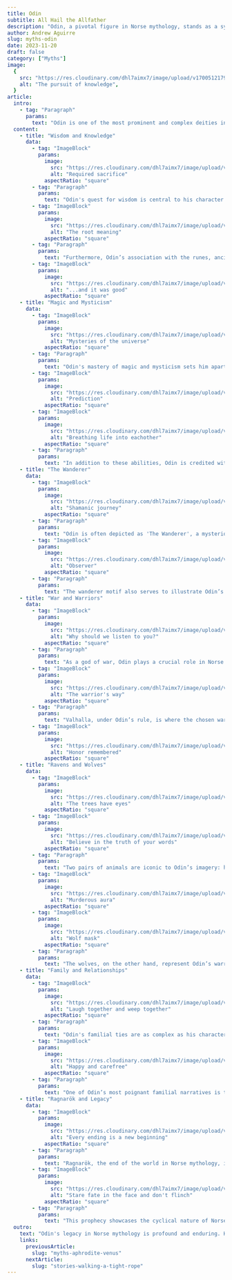 ```yaml
---
title: Odin
subtitle: All Hail the Allfather
description: "Odin, a pivotal figure in Norse mythology, stands as a symbol of wisdom, war, magic, and the complexities of power and knowledge. As the chief of the Aesir gods, his influence spans across various aspects of the ancient Norse world, from the spiritual to the everyday lives of the people. His character, wrapped in mystique and depth, offers a rich tapestry of stories and symbolism, resonating through centuries as more than just a mythological figure but as an emblem of the relentless pursuit of knowledge and understanding."
author: Andrew Aguirre
slug: myths-odin
date: 2023-11-20
draft: false
category: ["Myths"]
image:
  {
    src: "https://res.cloudinary.com/dhl7aimx7/image/upload/v1700512179/001_gokbca.webp",
    alt: "The pursuit of knowledge",
  }
article:
  intro:
    - tag: "Paragraph"
      params:
        text: "Odin is one of the most prominent and complex deities in Norse mythology, known as the Allfather and the chief of the Aesir gods. He is a god of many things: wisdom, war, death, magic, poetry, prophecy, and victory. His character is multifaceted and enigmatic, often associated with seeking knowledge, power, and understanding, sometimes at great personal cost."
  content:
    - title: "Wisdom and Knowledge"
      data:
        - tag: "ImageBlock"
          params:
            image:
              src: "https://res.cloudinary.com/dhl7aimx7/image/upload/v1700512178/002_kmt9sw.webp"
              alt: "Required sacrifice"
            aspectRatio: "square"
        - tag: "Paragraph"
          params:
            text: "Odin's quest for wisdom is central to his character. In Norse mythology, he is depicted as sacrificing one of his eyes at Mímir’s Well, an act that grants him immense knowledge. This sacrifice underlines a key theme in Odin's stories: the pursuit of wisdom often comes at a great cost. His unquenchable thirst for understanding the mysteries of the universe positions him as a god constantly in search of truth, regardless of the personal sacrifices required."
        - tag: "ImageBlock"
          params:
            image:
              src: "https://res.cloudinary.com/dhl7aimx7/image/upload/v1700512178/003_ja3ieh.webp"
              alt: "The root meaning"
            aspectRatio: "square"
        - tag: "Paragraph"
          params:
            text: "Furthermore, Odin’s association with the runes, ancient symbols of great power and knowledge, further cements his role as a deity of wisdom. The myth wherein he hangs from the world tree, Yggdrasil, impaled by his own spear for nine nights, is a testament to his dedication to gaining profound insights. Through this self-sacrifice, he discovers the runes, which were not only alphabetic signs but were also believed to hold magical and divinatory powers."
        - tag: "ImageBlock"
          params:
            image:
              src: "https://res.cloudinary.com/dhl7aimx7/image/upload/v1700512178/004_c7l0qj.webp"
              alt: "...and it was good"
            aspectRatio: "square"
    - title: "Magic and Mysticism"
      data:
        - tag: "ImageBlock"
          params:
            image:
              src: "https://res.cloudinary.com/dhl7aimx7/image/upload/v1700512179/005_vmf1gx.webp"
              alt: "Mysteries of the universe"
            aspectRatio: "square"
        - tag: "Paragraph"
          params:
            text: "Odin's mastery of magic and mysticism sets him apart from the other Norse gods. He is often associated with seidr, a form of Norse magic linked to telling and shaping the future. His knowledge of this craft not only signifies his role as a soothsayer but also as a manipulator of fate, a role that adds to his enigmatic persona. Odin’s ability to shift shapes, speak with the dead, and manipulate the minds of others further underscores his magical prowess."
        - tag: "ImageBlock"
          params:
            image:
              src: "https://res.cloudinary.com/dhl7aimx7/image/upload/v1700512179/006_fe47ga.webp"
              alt: "Prediction"
            aspectRatio: "square"
        - tag: "ImageBlock"
          params:
            image:
              src: "https://res.cloudinary.com/dhl7aimx7/image/upload/v1700512179/007_x2rk6t.webp"
              alt: "Breathing life into eachother"
            aspectRatio: "square"
        - tag: "Paragraph"
          params:
            text: "In addition to these abilities, Odin is credited with the creation of the first humans. Alongside his brothers, Vili and Vé, he breathed life into two tree trunks, creating the first man and woman. This act of creation is deeply symbolic, representing not only the physical but also the spiritual and intellectual awakening of humanity, aspects that Odin himself governs and nurtures through his connection to magic and wisdom."
    - title: "The Wanderer"
      data:
        - tag: "ImageBlock"
          params:
            image:
              src: "https://res.cloudinary.com/dhl7aimx7/image/upload/v1700512179/008_ycfuwq.webp"
              alt: "Shamanic journey"
            aspectRatio: "square"
        - tag: "Paragraph"
          params:
            text: "Odin is often depicted as 'The Wanderer', a mysterious, old man, cloaked and hat-clad, wandering the world in search of knowledge and insight. This aspect of his character highlights the theme of the eternal quest for wisdom. The depiction of Odin as a wanderer also connects to the idea of the shamanic journey, a spiritual quest for enlightenment and understanding, mirroring Odin's unending pursuit of knowledge and truth."
        - tag: "ImageBlock"
          params:
            image:
              src: "https://res.cloudinary.com/dhl7aimx7/image/upload/v1700512179/009_yuptrn.webp"
              alt: "Observer"
            aspectRatio: "square"
        - tag: "Paragraph"
          params:
            text: "The wanderer motif also serves to illustrate Odin’s connection with all aspects of the Norse world. Unlike other gods confined to specific realms or domains, Odin roams freely, interacting with gods, giants, and humans alike. This wandering is not aimless but driven by a desire to comprehend all aspects of existence, further emphasizing his role as a deity not just of power, but of profound understanding."
    - title: "War and Warriors"
      data:
        - tag: "ImageBlock"
          params:
            image:
              src: "https://res.cloudinary.com/dhl7aimx7/image/upload/v1700512179/010_e6tmum.webp"
              alt: "Why should we listen to you?"
            aspectRatio: "square"
        - tag: "Paragraph"
          params:
            text: "As a god of war, Odin plays a crucial role in Norse battle culture. He does not only preside over the physical aspects of war but also influences the mental and spiritual dimensions. Warriors would invoke his name for strength, victory, and bravery. His selection of slain warriors to reside in Valhalla, his majestic hall, highlights his authority over death and glory in battle."
        - tag: "ImageBlock"
          params:
            image:
              src: "https://res.cloudinary.com/dhl7aimx7/image/upload/v1700512179/011_z938nw.webp"
              alt: "The warrior's way"
            aspectRatio: "square"
        - tag: "Paragraph"
          params:
            text: "Valhalla, under Odin’s rule, is where the chosen warriors, the Einherjar, train for the events of Ragnarök, the prophesized end of the world. This aspect of Odin emphasizes the Norse belief in an honorable death in battle and the eternal glory it brings. Odin’s connection with these warriors represents the ideal of the noble warrior, wise, brave, and honorable, qualities that Odin himself embodies."
        - tag: "ImageBlock"
          params:
            image:
              src: "https://res.cloudinary.com/dhl7aimx7/image/upload/v1700512179/012_btkvsh.webp"
              alt: "Honor remembered"
            aspectRatio: "square"
    - title: "Ravens and Wolves"
      data:
        - tag: "ImageBlock"
          params:
            image:
              src: "https://res.cloudinary.com/dhl7aimx7/image/upload/v1700512180/013_alqiaz.webp"
              alt: "The trees have eyes"
            aspectRatio: "square"
        - tag: "ImageBlock"
          params:
            image:
              src: "https://res.cloudinary.com/dhl7aimx7/image/upload/v1700512180/014_nybw4z.webp"
              alt: "Believe in the truth of your words"
            aspectRatio: "square"
        - tag: "Paragraph"
          params:
            text: "Two pairs of animals are iconic to Odin’s imagery: his ravens, Huginn ('thought') and Muninn ('memory'), and his wolves, Geri and Freki. The ravens, which fly across the world and bring back news, symbolize Odin’s reach into the realms of thought and memory, further accentuating his pursuit of knowledge. They act as extensions of his will and eyes, keeping him informed of the many happenings across the Nine Realms."
        - tag: "ImageBlock"
          params:
            image:
              src: "https://res.cloudinary.com/dhl7aimx7/image/upload/v1700512180/015_zxi6ei.webp"
              alt: "Murderous aura"
            aspectRatio: "square"
        - tag: "ImageBlock"
          params:
            image:
              src: "https://res.cloudinary.com/dhl7aimx7/image/upload/v1700512178/016_hz815a.webp"
              alt: "Wolf mask"
            aspectRatio: "square"
        - tag: "Paragraph"
          params:
            text: "The wolves, on the other hand, represent Odin’s warrior aspect. They accompany him in his ventures, symbolizing strength, loyalty, and the predatory nature of war. These animal companions not only add to the depth of Odin’s character but also reflect the multifaceted nature of his dominion, spanning thought, memory, and the primal aspects of survival and conflict."
    - title: "Family and Relationships"
      data:
        - tag: "ImageBlock"
          params:
            image:
              src: "https://res.cloudinary.com/dhl7aimx7/image/upload/v1700512178/017_n61c3f.webp"
              alt: "Laugh together and weep together"
            aspectRatio: "square"
        - tag: "Paragraph"
          params:
            text: "Odin's familial ties are as complex as his character. His marriage to Frigg, the Aesir queen, and his fatherhood to gods like Thor and Baldur, place him at the center of the Aesir’s familial and power structures. These relationships are marked by both affection and strife, reflecting the intricate dynamics of the Norse gods."
        - tag: "ImageBlock"
          params:
            image:
              src: "https://res.cloudinary.com/dhl7aimx7/image/upload/v1700512178/018_trr6w0.webp"
              alt: "Happy and carefree"
            aspectRatio: "square"
        - tag: "Paragraph"
          params:
            text: "One of Odin’s most poignant familial narratives is the story of his son Baldur's death. Baldur's demise, which Odin desperately tries to prevent, highlights the limits of even his vast knowledge and power. It also underscores a recurring theme in Norse mythology: the inevitability of fate. Despite his wisdom and efforts, Odin is unable to alter what is destined to happen, adding a layer of tragedy and depth to his character."
    - title: "Ragnarök and Legacy"
      data:
        - tag: "ImageBlock"
          params:
            image:
              src: "https://res.cloudinary.com/dhl7aimx7/image/upload/v1700512178/019_dkbczj.webp"
              alt: "Every ending is a new beginning"
            aspectRatio: "square"
        - tag: "Paragraph"
          params:
            text: "Ragnarök, the end of the world in Norse mythology, is central to Odin's fate. He is destined to lead the gods in a final battle against the forces of chaos, only to be ultimately slain by the wolf Fenrir."
        - tag: "ImageBlock"
          params:
            image:
              src: "https://res.cloudinary.com/dhl7aimx7/image/upload/v1700512179/020_wp6rcz.webp"
              alt: "Stare fate in the face and don't flinch"
            aspectRatio: "square"
        - tag: "Paragraph"
          params:
            text: "This prophecy showcases the cyclical nature of Norse beliefs — even gods are not immune to the cycles of birth, death, and rebirth. Odin's role in Ragnarök encapsulates his character as a warrior, a leader, and a seeker of knowledge, facing his destiny with the same courage and wisdom that defines his life."
  outro:
    text: "Odin's legacy in Norse mythology is profound and enduring. His multifaceted nature as a god of wisdom, war, magic, and more paints a picture of a deity deeply intertwined with the world's workings and the human experience. His stories, marked by themes of sacrifice, knowledge, and the inexorable nature of fate, continue to fascinate and inspire, speaking to the enduring power of myth to convey complex truths about the human condition and the mysteries of the universe. Odin, in all his complexity, remains a compelling figure in the pantheon of mythological gods, embodying the eternal quest for knowledge and the profound depths of wisdom."
    links:
      previousArticle:
        slug: "myths-aphrodite-venus"
      nextArticle:
        slug: "stories-walking-a-tight-rope"
---
```

